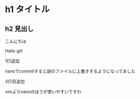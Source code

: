 # h1 タイトル
## h2 見出し

こんにちは

Hello git!

1行追加

nanoでcommitすると謎のファイルに上書きするようになってました

3行目追加

vimよりnanoのほうが使いやすいですわ
